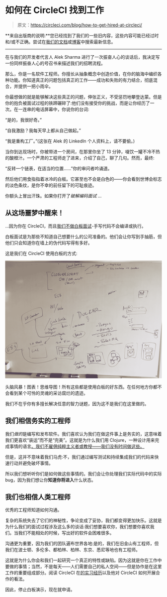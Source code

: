 # 如何在 CircleCI 找到工作

> 原文：<https://circleci.com/blog/how-to-get-hired-at-circleci/>

**来自出版商的说明:**您已经找到了我们的一些旧内容，这些内容可能已经过时和/或不正确。尝试在[我们的文档](https://circleci.com/docs/)或[博客](https://circleci.com/blog/)中搜索最新信息。

* * *

在与我们的开发者代言人 Alek Sharma 进行了一次振奋人心的谈话后，我决定写一份同样振奋人心的号召书来描述我们的招聘流程。

那么，你是一名软件工程师。你擅长从抽象概念中创造价值，在你的脑海中编织各种功能。你知道真正的问题包括真正的工作——成功和失败的有力结合，彻底混合，并提供一把小雨伞。

你最想做的就是能够解决这些真正的问题，伸张正义，不受惩罚地攀登达蒙。但是你的抱负被面试过程的铁蹄碾碎了:他们没有接受你的挑战，而是让你经历了一次。在一连串的电话屏幕中，你说你的台词:

“是的，我很好奇。”

“自我激励？我每天早上都从自己做起。”

“我是重构工厂。”(这张在 Alek 的 LinkedIn 个人资料上，请不要偷。)

当你到达现场时，你被带进一个房间，在那里你坐了 13 分钟，啜饮一罐不冷不热的酸橙汁。一个严肃的工程师走了进来，介绍了自己，聊了几句。然而，最终:

“反转一个链表，在适当的位置……”你的审问者吟诵道。

然后他们用食指指着冰冷的白板。它甚至也不会是白色的——你会看到世博会标志的淡色条纹，是你不幸的前任留下的可耻痕迹。

你额头上冒出汗珠。如果你打开了*破解编码面试* …

## 从这场噩梦中醒来！

…因为你在 CircleCI，而且[我们不做白板面试](https://github.com/poteto/hiring-without-whiteboards)-手写代码不会编译或执行。

白板面试是为那些不知道自己想要什么的公司准备的。他们会让你写到手抽筋，但他们只会知道你在墙上的伪代码写得有多好。

这是我们在 CircleCI 使用白板的方式:

![IMG_0404.JPG](img/d5da28ef246b0fe9c77e749309bec3ea.png)

头脑风暴！图表！思维导图！所有这些都是使用白板的好东西。在任何地方你都不会看到某个可怜的灵魂的采访腐烂的遗迹。

我们不在乎你有多擅长解决任意的智力谜题，因为这不是我们在这里做的。

## 我们相信务实的工程师

我们*做的*是编写和发布软件。我们喜欢认为我们在做这件事上是务实的，这意味着我们更喜欢“装运”而不是“完美”。这就是为什么我们用 Clojure，一种设计用来完成事情的语言[。我们不雇佣纯粹主义者或教授——我们没有时间做这些。](https://clojure.org/about/rationale)

但是，这并不意味着我们马虎:不，我们通过编写测试和持续集成我们的代码来快速行动并避免破坏事情。

所以我们想听听你们是如何做这些事情的。我们会让你处理我们实际代码中的实际 bug，因为我们想让你**知道你将进入**什么状态。

## 我们也相信人类工程师

优秀的工程师知道如何沟通。

复杂的系统失去了它们的神秘性，争论变成了妥协，我们都变得更加快乐。这就是为什么我们的面试过程涉及这么多的谈话:我们想要喜欢你，我们想要你喜欢我们。当我们不能相处的时候，写出好的软件会困难很多。

沟通更为重要，因为我们的团队遍布世界各地:是的，我们在旧金山有工程师，但我们在波士顿、多伦多、都柏林、柏林、东京、悉尼等地也有工程师。

这就是为什么你会和我们一起研究一个真正的特性或缺陷。因为这就是你在工作中要做的事情；当然，不是每天——人们需要自己的私人空间——但是协作是在这里工作的重要组成部分。阅读 CircleCI 在[的实习经历](https://circleci.com/blog/every-voice-counts-my-time-as-a-circleci-intern/)以及他对 CircleCI 如何开展合作的看法。

因此，停止白板演示，现在就申请。